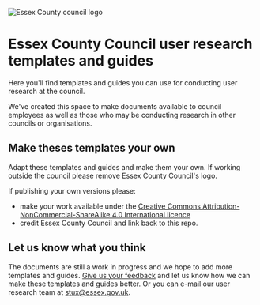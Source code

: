 ![Essex County council logo](https://avatars.githubusercontent.com/u/49026255?s=100&v=4 "Essex County council logo")

# Essex County Council user research templates and guides #

Here you'll find templates and guides you can use for conducting user research at the council. 

We've created this space to make documents available to council employees as well as those who may be conducting research in other councils or organisations. 


## Make theses templates your own ##

Adapt these templates and guides and make them your own. If working outside the council please remove Essex County Council's logo.

If publishing your own versions please:
* make your work available under the [Creative Commons Attribution-NonCommercial-ShareAlike 4.0 International licence](https://creativecommons.org/licenses/by-nc-sa/4.0/)
* credit Essex County Council and link back to this repo.


## Let us know what you think ##

The documents are still a work in progress and we hope to add more templates and guides. [Give us your feedback](https://forms.office.com/Pages/ResponsePage.aspx?id=TzK0qFwVFUKg8X7YzJqZL6WVp1s6mnpBki5NxERIs-JUM0g3VktVVDBXSjMyUEhRVkJXU1g1Q0VNUCQlQCN0PWcu) and let us know how we can make these templates and guides better.
Or you can e-mail our user research team at
[stux@essex.gov.uk](mailto:stux@essex.gov.uk).


